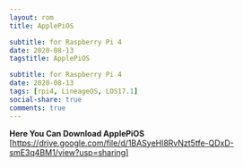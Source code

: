 ```yaml
---
layout: rom
title: ApplePiOS

subtitle: for Raspberry Pi 4
date: 2020-08-13
tagstitle: ApplePiOS

subtitle: for Raspberry Pi 4
date: 2020-08-13
tags: [rpi4, LineageOS, LOS17.1]
social-share: true
comments: true
---
```

**Here You Can Download ApplePiOS**
[https://drive.google.com/file/d/1BASyeHl8RvNzt5tfe-QDxD-smE3q4BM1/view?usp=sharing]
